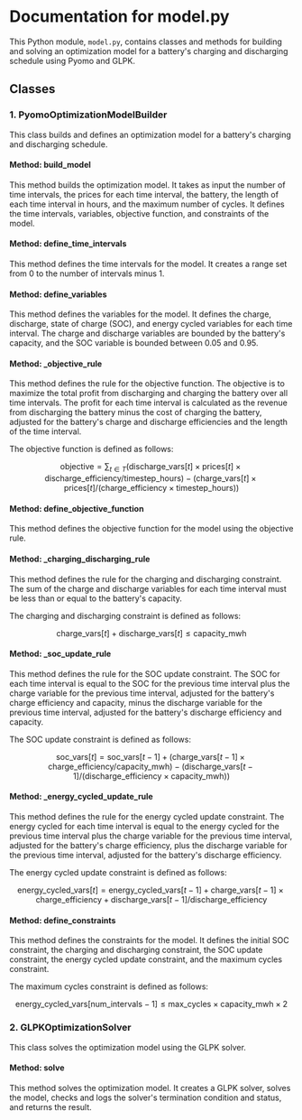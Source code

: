 # Documentation for model.py

This Python module, `model.py`, contains classes and methods for building and solving an optimization model for a battery's charging and discharging schedule using Pyomo and GLPK.

## Classes

### 1. PyomoOptimizationModelBuilder

This class builds and defines an optimization model for a battery's charging and discharging schedule.

#### Method: build_model

This method builds the optimization model. It takes as input the number of time intervals, the prices for each time interval, the battery, the length of each time interval in hours, and the maximum number of cycles. It defines the time intervals, variables, objective function, and constraints of the model.

#### Method: define_time_intervals

This method defines the time intervals for the model. It creates a range set from 0 to the number of intervals minus 1.

#### Method: define_variables

This method defines the variables for the model. It defines the charge, discharge, state of charge (SOC), and energy cycled variables for each time interval. The charge and discharge variables are bounded by the battery's capacity, and the SOC variable is bounded between 0.05 and 0.95.

#### Method: _objective_rule

This method defines the rule for the objective function. The objective is to maximize the total profit from discharging and charging the battery over all time intervals. The profit for each time interval is calculated as the revenue from discharging the battery minus the cost of charging the battery, adjusted for the battery's charge and discharge efficiencies and the length of the time interval.

The objective function is defined as follows:

$$\text{{objective}} = \sum_{t \in T} \left( \text{{discharge\_vars}}[t] \times \text{{prices}}[t] \times \text{{discharge\_efficiency}} / \text{{timestep\_hours}} \right) - \left( \text{{charge\_vars}}[t] \times \text{{prices}}[t] / (\text{{charge\_efficiency}} \times \text{{timestep\_hours}}) \right)$$

#### Method: define_objective_function

This method defines the objective function for the model using the objective rule.

#### Method: _charging_discharging_rule

This method defines the rule for the charging and discharging constraint. The sum of the charge and discharge variables for each time interval must be less than or equal to the battery's capacity.

The charging and discharging constraint is defined as follows:

$$\text{{charge\_vars}}[t] + \text{{discharge\_vars}}[t] \leq \text{{capacity\_mwh}}$$

#### Method: _soc_update_rule

This method defines the rule for the SOC update constraint. The SOC for each time interval is equal to the SOC for the previous time interval plus the charge variable for the previous time interval, adjusted for the battery's charge efficiency and capacity, minus the discharge variable for the previous time interval, adjusted for the battery's discharge efficiency and capacity.

The SOC update constraint is defined as follows:

$$\text{{soc\_vars}}[t] = \text{{soc\_vars}}[t - 1] + \left( \text{{charge\_vars}}[t - 1] \times \text{{charge\_efficiency}} / \text{{capacity\_mwh}} \right) - \left( \text{{discharge\_vars}}[t - 1] / (\text{{discharge\_efficiency}} \times \text{{capacity\_mwh}}) \right)$$

#### Method: _energy_cycled_update_rule

This method defines the rule for the energy cycled update constraint. The energy cycled for each time interval is equal to the energy cycled for the previous time interval plus the charge variable for the previous time interval, adjusted for the battery's charge efficiency, plus the discharge variable for the previous time interval, adjusted for the battery's discharge efficiency.

The energy cycled update constraint is defined as follows:

$$\text{{energy\_cycled\_vars}}[t] = \text{{energy\_cycled\_vars}}[t - 1] + \text{{charge\_vars}}[t - 1] \times \text{{charge\_efficiency}} + \text{{discharge\_vars}}[t - 1] / \text{{discharge\_efficiency}}$$

#### Method: define_constraints

This method defines the constraints for the model. It defines the initial SOC constraint, the charging and discharging constraint, the SOC update constraint, the energy cycled update constraint, and the maximum cycles constraint.

The maximum cycles constraint is defined as follows:

$$\text{{energy\_cycled\_vars}}[\text{{num\_intervals}} - 1] \leq \text{{max\_cycles}} \times \text{{capacity\_mwh}} \times 2$$

### 2. GLPKOptimizationSolver

This class solves the optimization model using the GLPK solver.

#### Method: solve

This method solves the optimization model. It creates a GLPK solver, solves the model, checks and logs the solver's termination condition and status, and returns the result.
